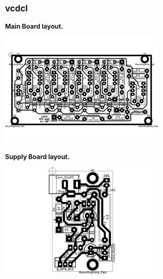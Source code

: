 # vcdcl

## Main Board layout.
![1](vcdcl_main_board/print.png)

## Supply Board layout.
![2](vcdcl_supply_board/print.png)
